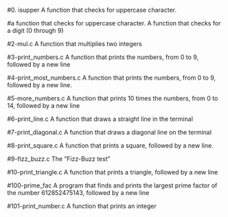 #0. isupper
A function that checks for uppercase character.

#a function that checks for uppercase character.
A function that checks for a digit (0 through 9)

#2-mul.c
A function that multiplies two integers

#3-print_numbers.c
A function that prints the numbers, from 0 to 9, followed by a new line

#4-print_most_numbers.c
A function that prints the numbers, from 0 to 9, followed by a new line.

#5-more_numbers.c
A function that prints 10 times the numbers, from 0 to 14, followed by a new line

#6-print_line.c
A function that draws a straight line in the terminal

#7-print_diagonal.c
A function that draws a diagonal line on the terminal

#8-print_square.c
A function that prints a square, followed by a new line.

#9-fizz_buzz.c
The “Fizz-Buzz test”

#10-print_triangle.c
A function that prints a triangle, followed by a new line

#100-prime_fac
A program that finds and prints the largest prime factor of the number 612852475143, followed by a new line

#101-print_number.c
A function that prints an integer
